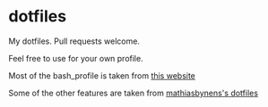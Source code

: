 # dotfiles

My dotfiles. Pull requests welcome.

Feel free to use for your own profile.

Most of the bash_profile is taken from [this website](http://natelandau.com/my-mac-osx-bash_profile/)

Some of the other features are taken from [mathiasbynens's dotfiles](https://github.com/mathiasbynens/dotfiles)
